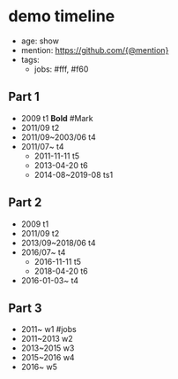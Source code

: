# demo timeline

- age: show
- mention: https://github.com/{@mention}
- tags:
  - jobs: #fff, #f60
  
## Part 1

- 2009 t1 **Bold**  #Mark
- 2011/09 t2
- 2011/09~2003/06 t4
- 2011/07~ t4
  - 2011-11-11 t5
  - 2013-04-20 t6
  - 2014-08~2019-08 ts1


## Part 2

- 2009 t1
- 2011/09 t2
- 2013/09~2018/06 t4
- 2016/07~ t4
  - 2016-11-11 t5
  - 2018-04-20 t6
- 2016-01-03~ t4

## Part 3
- 2011~ w1 #jobs
- 2011~2013 w2
- 2013~2015 w3
- 2015~2016 w4
- 2016~ w5
